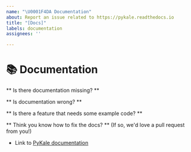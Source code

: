 ```yaml
---
name: "\U0001F4DA Documentation"
about: Report an issue related to https://pykale.readthedocs.io
title: "[Docs]"
labels: documentation
assignees: ''

---
```


# 📚 Documentation

** Is there documentation missing? **
<!-- Let us know what modules have missing or incomplete documentation -->

** Is documentation wrong? **
<!-- Let us know if you find a mistake in the documentation! -->

** Is there a feature that needs some example code? **
<!-- Let us know if we're missing any example notebooks -->

** Think you know how to fix the docs? ** (If so, we'd love a pull request from you!)

- Link to [PyKale documentation](https://PyKale.readthedocs.io)